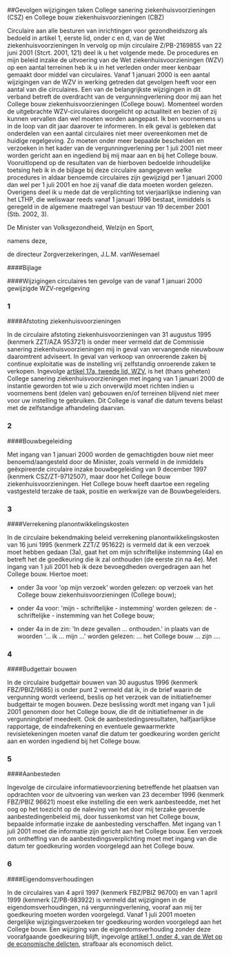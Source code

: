 <meta http-equiv='Content-Type' content='text/html; charset=utf-8' />

##Gevolgen wijzigingen taken College sanering ziekenhuisvoorzieningen (CSZ) en College bouw ziekenhuisvoorzieningen (CBZ)

Circulaire aan alle besturen van inrichtingen voor gezondheidszorg als bedoeld in artikel 1, eerste lid, onder c en d, van de Wet ziekenhuisvoorzieningen     In vervolg op mijn circulaire Z/PB-2169855 van 22 juni 2001 (Stcrt. 2001, 121) deel ik u het volgende mede. De procedures en mijn beleid inzake de uitvoering van de Wet ziekenhuisvoorzieningen (WZV) op een aantal terreinen heb ik u in het verleden onder meer kenbaar gemaakt door middel van circulaires. Vanaf 1 januari 2000 is een aantal wijzigingen van de WZV in werking getreden dat gevolgen heeft voor een aantal van die circulaires. Een van de belangrijkste wijzigingen in dit verband betreft de overdracht van de vergunningverlening door mij aan het College bouw ziekenhuisvoorzieningen (College bouw). Momenteel worden de uitgebrachte WZV-circulaires doorgelicht op actualiteit en bezien of zij kunnen vervallen dan wel moeten worden aangepast. Ik ben voornemens u in de loop van dit jaar daarover te informeren. In elk geval is gebleken dat onderdelen van een aantal circulaires niet meer overeenkomen met de huidige regelgeving. Zo moeten onder meer bepaalde bescheiden en verzoeken in het kader van de vergunningverlening per 1 juli 2001 niet meer worden gericht aan en ingediend bij mij maar aan en bij het College bouw. Vooruitlopend op de resultaten van de hierboven bedoelde inhoudelijke toetsing heb ik in de bijlage bij deze circulaire aangegeven welke procedures in aldaar benoemde circulaires zijn gewijzigd per 1 januari 2000 dan wel per 1 juli 2001 en hoe zij vanaf die data moeten worden gelezen. Overigens deel ik u mede dat de verplichting tot vierjaarlijkse indiening van het LTHP, die weliswaar reeds vanaf 1 januari 1996 bestaat, inmiddels is geregeld in de algemene maatregel van bestuur van 19 december 2001 (Stb. 2002, 3).     

De 
Minister van Volksgezondheid, Welzijn en Sport, 

namens deze,  

de 
directeur Zorgverzekeringen, 
J.L.M. vanWesemael   

####Bijlage

####Wijzigingen circulaires ten gevolge van de vanaf 1 januari 2000 gewijzigde WZV-regelgeving

### 1  

####Afstoting ziekenhuisvoorzieningen

In de circulaire afstoting ziekenhuisvoorzieningen van 31 augustus 1995 (kenmerk ZZT/AZA 953721) is onder meer vermeld dat de Commissie sanering ziekenhuisvoorzieningen mij in geval van vervangende nieuwbouw daaromtrent adviseert. In geval van verkoop van onroerende zaken bij continue exploitatie was de instelling vrij zelfstandig onroerende zaken te verkopen. Ingevolge [artikel 17a, tweede lid, WZV](../../../../../../../../../../wet/wet/ziekenhuisvoorzieningen/BWBR0002753/README.md), is het (thans geheten) College sanering ziekenhuisvoorzieningen met ingang van 1 januari 2000 de instantie geworden tot wie u zich onverwijld moet richten indien u voornemens bent (delen van) gebouwen en/of terreinen blijvend niet meer voor uw instelling te gebruiken. Dit College is vanaf die datum tevens belast met de zelfstandige afhandeling daarvan.  

### 2  

####Bouwbegeleiding

Met ingang van 1 januari 2000 worden de gemachtigden bouw niet meer benoemd/aangesteld door de Minister, zoals vermeld in de inmiddels geëxpireerde circulaire inzake bouwbegeleiding van 9 december 1997 (kenmerk CSZ/ZT-9712507), maar door het College bouw ziekenhuisvoorzieningen. Het College bouw heeft daartoe een regeling vastgesteld terzake de taak, positie en werkwijze van de Bouwbegeleiders.  

### 3  

####Verrekening planontwikkelingskosten

In de circulaire bekendmaking beleid verrekening planontwikkelingskosten van 16 juni 1995 (kenmerk ZZT/Z 951622) is vermeld dat ik een verzoek moet hebben gedaan (3a), gaat het om mijn schriftelijke instemming (4a) en betreft het de goedkeuring die ik zal onthouden (de eerste zin na 4e). Met ingang van 1 juli 2001 heb ik deze bevoegdheden overgedragen aan het College bouw. Hiertoe moet: 

- onder 3a voor 'op mijn verzoek' worden gelezen: op verzoek van het College bouw ziekenhuisvoorzieningen (College bouw);  

- onder 4a voor: 'mijn - schriftelijke - instemming' worden gelezen: de - schriftelijke - instemming van het College bouw;  

- onder 4a in de zin: 'In deze gevallen ... onthouden.' in plaats van de woorden '... ik ... mijn ...' worden gelezen: ... het College bouw ... zijn ....    

### 4  

####Budgettair bouwen

In de circulaire budgettair bouwen van 30 augustus 1996 (kenmerk FBZ/PBIZ/9685) is onder punt 2 vermeld dat ik, in de brief waarin de vergunning wordt verleend, beslis op het verzoek van de initiatiefnemer budgettair te mogen bouwen. Deze beslissing wordt met ingang van 1 juli 2001 genomen door het College bouw, die dit de initiatiefnemer in de vergunningbrief meedeelt. Ook de aanbestedingsresultaten, halfjaarlijkse rapportage, de eindafrekening en eventuele gewaarmerkte revisietekeningen moeten vanaf die datum ter goedkeuring worden gericht aan en worden ingediend bij het College bouw.  

### 5  

####Aanbesteden

Ingevolge de circulaire informatievoorziening betreffende het plaatsen van opdrachten voor de uitvoering van werken van 23 december 1996 (kenmerk FBZ/PBIZ 96621) moest elke instelling die een werk aanbesteedde, met het oog op het toezicht op de naleving van het door mij terzake gevoerde aanbestedingenbeleid mij, door tussenkomst van het College bouw, bepaalde informatie inzake de aanbesteding verschaffen. Met ingang van 1 juli 2001 moet die informatie zijn gericht aan het College bouw. Een verzoek om ontheffing van de aanbestedingsverplichting moet met ingang van die datum ter goedkeuring worden voorgelegd aan het College bouw.  

### 6  

####Eigendomsverhoudingen

In de circulaires van 4 april 1997 (kenmerk FBZ/PBIZ 96700) en van 1 april 1999 (kenmerk (Z/PB-983922) is vermeld dat wijzigingen in de eigendomsverhoudingen, ná vergunningverlening, vooraf aan mij ter goedkeuring moeten worden voorgelegd. Vanaf 1 juli 2001 moeten dergelijke wijzigingsverzoeken ter goedkeuring worden voorgelegd aan het College bouw. Een wijziging van de eigendomsverhouding zonder deze voorafgaande goedkeuring blijft, ingevolge [artikel 1, onder 4, van de Wet op de economische delicten](../../../../../../../../../../wet/wet/op/de/economische/delicten/BWBR0002063/README.md), strafbaar als economisch delict.  


